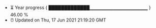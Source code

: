 - ⏳ Year progress { █████████████▁▁▁▁▁▁▁▁▁▁▁▁▁▁▁▁▁ } 46.00 %
- ⏰ Updated on Thu, 17 Jun 2021 21:19:20 GMT

